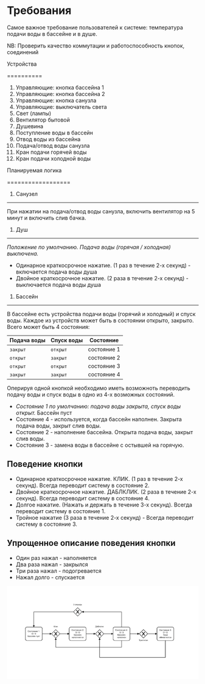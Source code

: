 Требования
==========

Самое важное требование пользователей к системе: температура подачи воды в бассейне и в душе.

NB: Проверить качество коммутации и работоспособность кнопок, соединений

Устройства

==========

1. Управляющие: кнопка бассейна 1
2. Управляющие: кнопка бассейна 2
3. Управляющие: кнопка санузла
4. Управляющие: выключатель света
5. Свет (лампы)
6. Вентилятор бытовой
7. Душевина
8. Поступление воды в бассейн
9. Отвод воды из бассейна
10. Подача/отвод воды санузла
11. Кран подачи горячей воды
12. Кран подачи холодной воды

Планируемая логика

==================

1. Санузел
  
-----------

При нажатии на подача/отвод воды санузла, включить вентилятор на 5 минут и включить слив бачка.

1. Душ

-----------

*Положение по умолчанию. Подача воды (горячая / холодная) выключена.*

* Одинарное краткосрочное нажатие. (1 раз в течение 2-х секунд) - включается подача воды душа
* Двойное краткосрочное нажатие. (2 раза в течение 2-х секунд) - выключается подача воды душа

1. Бассейн

-----------

В бассейне есть устройства подачи воды (горячий и холодный) и спуск воды. Каждое из устройств может быть в состоянии открыто, закрыто. Всего может быть 4 состояния:

Подача воды | Спуск воды | Состояние
--- | --- | ---
`закрыт` | `открыт` | состояние 1
`открыт` | `закрыт` | состояние 2
`открыт` | `открыт` | состояние 3
`закрыт` | `закрыт` | состояние 4

Оперируя одной кнопкой необходимо иметь возможноть переводить подачу воды и спуск воды в одно из 4-х возможных состояний.

* *Состояние 1 по умолчанию: подача воды закрыта, спуск воды открыт.* Бассейн пуст
* Состояние 4 - используется, когда бассейн наполнен. Закрыта подача воды, закрыт слив воды.
* Состояние 2 - наполнение бассейна. Открыта подача воды, закрыт слив воды.
* Состояние 3 - замена воды в бассейне с остывшей на горячую.

Поведение кнопки
----------------

* Одинарное краткосрочное нажатие. КЛИК. (1 раз в течение 2-х секунд). Всегда переводит систему в состояние 2.
* Двойное краткосрочное нажатие. ДАБЛКЛИК. (2 раза в течение 2-х секунд). Всегда переводит систему в состояние 4.
* Долгое нажатие. (Нажать и держать в течение 3-х секунд). Всегда переводит систему в состояние 1.
* Тройное нажатие (3 раза в течение 2-х секунд) - Всегда переводит систему в состояние 3.

Упрощенное описание поведения кнопки
------------------------------------

* Один раз нажал - наполняется
* Два раза нажал - закрылся
* Три раза нажал - подогревается
* Нажал долго - спускается

![alt-состояния бассейна][pool]

[pool]: https://github.com/metanoaid/pool/blob/main/pool_simple.png "Упрощенное состояние бассейна"

